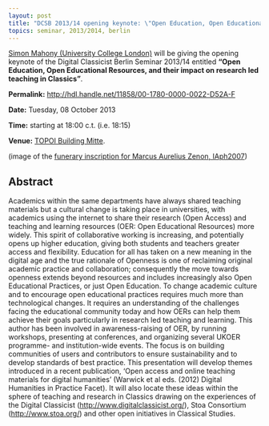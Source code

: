 ```yaml
---
layout: post
title: "DCSB 2013/14 opening keynote: \"Open Education, Open Educational Resources, and their impact on research led teaching in Classics\""
topics: seminar, 2013/2014, berlin
---
```

[Simon Mahony (University College London)](http://www.ucl.ac.uk/dis/people/simonmahony) will be giving the opening keynote of the Digital Classicist Berlin Seminar 2013/14 entitled **“Open Education, Open Educational Resources, and their impact on research led teaching in Classics”**.

**Permalink:** <http://hdl.handle.net/11858/00-1780-0000-0022-D52A-F>

**Date:** Tuesday, 08 October 2013

**Time:** starting at 18:00 c.t. (i.e. 18:15)

**Venue:** [TOPOI Building Mitte](http://www.topoi.org/buildings/). 

<!--

<img src="/berlin/files/73_X_23A.jpg" width="500px"/>

-->

(image of the [funerary inscription for Marcus Aurelius Zenon, IAph2007](http://insaph.kcl.ac.uk/iaph2007/iAph110059.html))

## Abstract

Academics within the same departments have always shared teaching materials but a cultural change is taking place in universities, with academics using the internet to share their research (Open Access) and teaching and learning resources (OER: Open Educational Resources) more widely. This spirit of collaborative working is increasing, and potentially opens up higher education, giving both students and teachers greater access and flexibility. Education for all has taken on a new meaning in the digital age and the true rationale of Openness is one of reclaiming original academic practice and collaboration; consequently the move towards openness extends beyond resources and includes increasingly also Open Educational Practices, or just Open Education. To change academic culture and to encourage open educational practices requires much more than technological changes. It requires an understanding of the challenges facing the educational community today and how OERs can help them achieve their goals particularly in research led teaching and learning. This author has been involved in awareness-raising of OER, by running workshops, presenting at conferences, and organizing several UKOER programme- and institution-wide events. The focus is on building communities of users and contributors to ensure sustainability and to develop standards of best practice. This presentation will develop themes introduced in a recent publication, ‘Open access and online teaching materials for digital humanities’ (Warwick et al eds. (2012) Digital Humanities in Practice Facet). It will also locate these ideas within the sphere of teaching and research in Classics drawing on the experiences of the Digital Classicist (http://www.digitalclassicist.org/), Stoa Consortium (http://www.stoa.org/) and other open initiatives in Classical Studies. 

<!--

## Slides

<iframe src="http://de.slideshare.net/slideshow/embed_code/15350563" width="512" height="421" frameborder="0" marginwidth="0" marginheight="0" scrolling="no" style="border:1px solid #CCC;border-width:1px 1px 0;margin-bottom:5px"> </iframe> 

Or you can download the slides from [here](/berlin/files/slides/dcsb_bodard_231012.pdf).

## Video

<iframe width="560" height="315" src="http://www.youtube.com/embed/t3nu53kgPHY?rel=0" frameborder="0"> </iframe>

-->